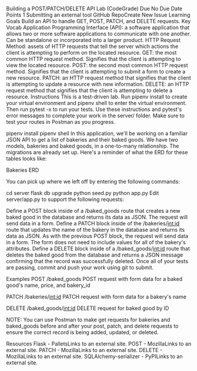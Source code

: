 Building a POST/PATCH/DELETE API Lab (CodeGrade)
Due No Due Date Points 1 Submitting an external tool
GitHub RepoCreate New Issue
Learning Goals
Build an API to handle GET, POST, PATCH, and DELETE requests.
Key Vocab
Application Programming Interface (API): a software application that allows two or more software applications to communicate with one another. Can be standalone or incorporated into a larger product.
HTTP Request Method: assets of HTTP requests that tell the server which actions the client is attempting to perform on the located resource.
GET: the most common HTTP request method. Signifies that the client is attempting to view the located resource.
POST: the second most common HTTP request method. Signifies that the client is attempting to submit a form to create a new resource.
PATCH: an HTTP request method that signifies that the client is attempting to update a resource with new information.
DELETE: an HTTP request method that signifies that the client is attempting to delete a resource.
Instructions
This is a test-driven lab. Run pipenv install to create your virtual environment and pipenv shell to enter the virtual environment. Then run pytest -x to run your tests. Use these instructions and pytest's error messages to complete your work in the server/ folder. Make sure to test your routes in Postman as you progress.

 pipenv install
 pipenv shell
In this application, we'll be working on a familiar JSON API to get a list of bakeries and their baked goods. We have two models, bakeries and baked goods, in a one-to-many relationship. The migrations are already set up. Here's a reminder of what the ERD for these tables looks like:

Bakeries ERD

You can pick up where we left off by entering the following commands:

 cd server
 flask db upgrade
 python seed.py
 python app.py
Edit server/app.py to support the following requests:

Define a POST block inside of a /baked_goods route that creates a new baked good in the database and returns its data as JSON. The request will send data in a form.
Define a PATCH block inside of the /bakeries/<int:id> route that updates the name of the bakery in the database and returns its data as JSON. As with the previous POST block, the request will send data in a form. The form does not need to include values for all of the bakery's attributes.
Define a DELETE block inside of a /baked_goods/<int:id> route that deletes the baked good from the database and returns a JSON message confirming that the record was successfully deleted.
Once all of your tests are passing, commit and push your work using git to submit.

Examples
POST /baked_goods
POST request with form data for a baked good's name, price, and bakery_id

PATCH /bakeries/<int:id>
PATCH request with form data for a bakery's name

DELETE /baked_goods/<int:id>
DELETE request for baked good by ID

NOTE: You can use Postman to make get requests for bakeries and baked_goods before and after your post, patch, and delete requests to ensure the correct record is being added, updated, or deleted.

Resources
Flask - PalletsLinks to an external site.
POST - MozillaLinks to an external site.
PATCH - MozillaLinks to an external site.
DELETE - MozillaLinks to an external site.
SQLAlchemy-serializer - PyPILinks to an external site.